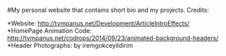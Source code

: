#My personal website that contains short bio and my projects.
Credits:

*Website: http://tympanus.net/Development/ArticleIntroEffects/
*HomePage Animation Code: http://tympanus.net/codrops/2014/09/23/animated-background-headers/
*Header Photographs: by iremgokceyildirim
